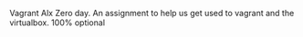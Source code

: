 Vagrant Alx Zero day. An assignment to help us get used to vagrant and the virtualbox. 100% optional

